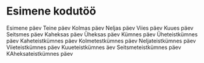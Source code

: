 # Esimene kodutöö
Esimene päev
Teine päev
Kolmas päev
Neljas päev
Viies päev
Kuues päev
Seitsmes päev
Kaheksas päev
Üheksas päev
Kümnes päev
Üheteistkümnes päev
Kaheteistkümnes päev
Kolmetestkümnes päev
Neljateistkümnes päev
Viieteistkümnes päev
Kuueteistkümnes äev
Seitsmeteistkümnes päev
KAheksateistkümnes päev

